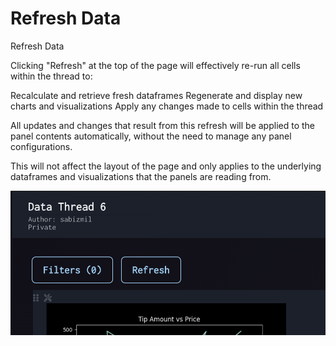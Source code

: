# Refresh Data

Refresh Data

Clicking "Refresh" at the top of the page will effectively re-run all cells within the thread to:

Recalculate and retrieve fresh dataframes
Regenerate and display new charts and visualizations
Apply any changes made to cells within the thread

All updates and changes that result from this refresh will be applied to the panel contents automatically, without the need to manage any panel configurations.

This will not affect the layout of the page and only applies to the underlying dataframes and visualizations that the panels are reading from.

![Refresh Button](./images/user/032_Refresh_Data_1.png)

